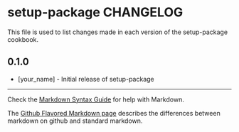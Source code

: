 setup-package CHANGELOG
=======================

This file is used to list changes made in each version of the setup-package cookbook.

0.1.0
-----
- [your_name] - Initial release of setup-package

- - -
Check the [Markdown Syntax Guide](http://daringfireball.net/projects/markdown/syntax) for help with Markdown.

The [Github Flavored Markdown page](http://github.github.com/github-flavored-markdown/) describes the differences between markdown on github and standard markdown.
